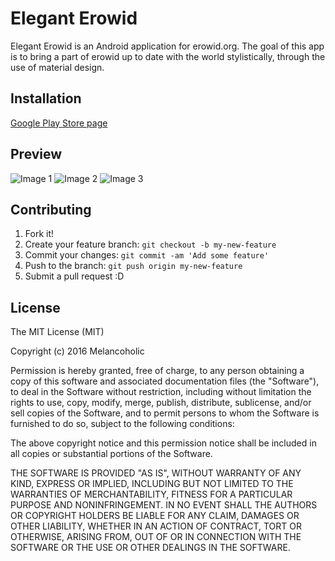 # Elegant Erowid

Elegant Erowid is an Android application for erowid.org. The goal of this app is to bring a part of erowid up to date with the world stylistically, through the use of material design.

## Installation

[Google Play Store page](https://play.google.com/store/apps/details?id=com.melancholiclabs.eleganterowid&hl=en)

## Preview

![Image 1](https://lh3.googleusercontent.com/b4Jyui81L91OuCWGub1nOjSdW1HD6EuEpVLYpvvqc8rlzFNaE8kT2JbxqdiHRkLNMtQ=h310-rw)
![Image 2](https://lh3.googleusercontent.com/eHzJKNxbAd2CCcacyr4-fwSa16xmpoNbSJYJuM2i8CcrqMbdgVIXB65fTGGQtFVg2D4=h310-rw)
![Image 3](https://lh3.googleusercontent.com/rcsi8Lmt1VuQukdZEOgD6wh8TRyYI4riS7FLEkziVQcbieaugEKJR_1a6L8VP4KBDxsS=h310-rw)

## Contributing

1. Fork it!
2. Create your feature branch: `git checkout -b my-new-feature`
3. Commit your changes: `git commit -am 'Add some feature'`
4. Push to the branch: `git push origin my-new-feature`
5. Submit a pull request :D

## License

The MIT License (MIT)

Copyright (c) 2016 Melancoholic

Permission is hereby granted, free of charge, to any person obtaining a copy of this software and associated documentation files (the "Software"), to deal in the Software without restriction, including without limitation the rights to use, copy, modify, merge, publish, distribute, sublicense, and/or sell copies of the Software, and to permit persons to whom the Software is furnished to do so, subject to the following conditions:

The above copyright notice and this permission notice shall be included in all copies or substantial portions of the Software.

THE SOFTWARE IS PROVIDED "AS IS", WITHOUT WARRANTY OF ANY KIND, EXPRESS OR IMPLIED, INCLUDING BUT NOT LIMITED TO THE WARRANTIES OF MERCHANTABILITY, FITNESS FOR A PARTICULAR PURPOSE AND NONINFRINGEMENT. IN NO EVENT SHALL THE AUTHORS OR COPYRIGHT HOLDERS BE LIABLE FOR ANY CLAIM, DAMAGES OR OTHER LIABILITY, WHETHER IN AN ACTION OF CONTRACT, TORT OR OTHERWISE, ARISING FROM, OUT OF OR IN CONNECTION WITH THE SOFTWARE OR THE USE OR OTHER DEALINGS IN THE SOFTWARE.
